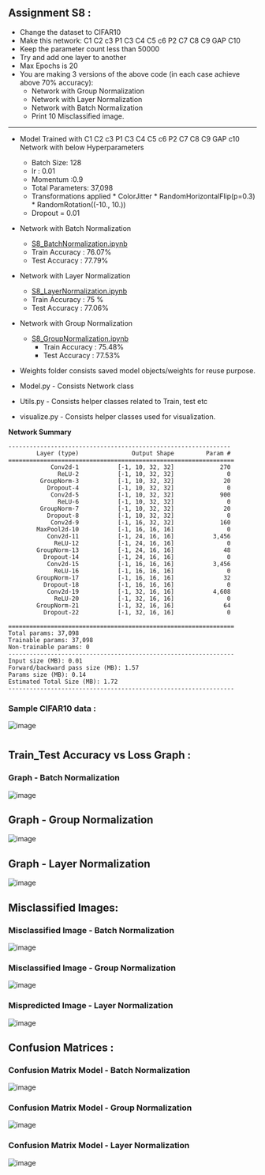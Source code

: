## Assignment S8 : 

* Change the dataset to CIFAR10
* Make this network:
C1 C2 c3 P1 C3 C4 C5 c6 P2 C7 C8 C9 GAP C10
* Keep the parameter count less than 50000
* Try and add one layer to another
* Max Epochs is 20
* You are making 3 versions of the above code (in each case achieve above 70% accuracy):
  * Network with Group Normalization
  * Network with Layer Normalization
  * Network with Batch Normalization
  * Print 10 Misclassified image.

**********************************************************************
* Model Trained with C1 C2 c3 P1 C3 C4 C5 c6 P2 C7 C8 C9 GAP c10 Network with below Hyperparameters
	* Batch Size: 128
	* lr : 0.01
	* Momentum :0.9
	* Total Parameters: 37,098
	* Transformations applied
    		* ColorJitter
    		* RandomHorizontalFlip(p=0.3)
    		* RandomRotation((-10., 10.))
	* Dropout = 0.01


* Network with Batch Normalization
  
	- [S8_BatchNormalization.ipynb](S8_BatchNormalization.ipynb)
	- Train Accuracy : 76.07%
	- Test Accuracy : 77.79%


* Network with Layer Normalization
   	- [S8_LayerNormalization.ipynb](S8_LayerNormalization.ipynb)
   	- Train Accuracy : 75 %
   	- Test Accuracy :  77.06%
   	  
 * Network with Group Normalization
   	- [S8_GroupNormalization.ipynb](S8_GroupNormalization.ipynb)
    	- Train Accuracy : 75.48%
    	- Test Accuracy : 77.53%
    
	
* Weights folder consists saved model objects/weights for reuse purpose.
* Model.py - Consists Network class
* Utils.py - Consists helper classes related to Train, test etc
* visualize.py - Consists helper classes used for visualization.

   
**Network Summary**

```
---------------------------------------------------------------
        Layer (type)               Output Shape         Param #
================================================================
            Conv2d-1           [-1, 10, 32, 32]             270
              ReLU-2           [-1, 10, 32, 32]               0
         GroupNorm-3           [-1, 10, 32, 32]              20
           Dropout-4           [-1, 10, 32, 32]               0
            Conv2d-5           [-1, 10, 32, 32]             900
              ReLU-6           [-1, 10, 32, 32]               0
         GroupNorm-7           [-1, 10, 32, 32]              20
           Dropout-8           [-1, 10, 32, 32]               0
            Conv2d-9           [-1, 16, 32, 32]             160
        MaxPool2d-10           [-1, 16, 16, 16]               0
           Conv2d-11           [-1, 24, 16, 16]           3,456
             ReLU-12           [-1, 24, 16, 16]               0
        GroupNorm-13           [-1, 24, 16, 16]              48
          Dropout-14           [-1, 24, 16, 16]               0
           Conv2d-15           [-1, 16, 16, 16]           3,456
             ReLU-16           [-1, 16, 16, 16]               0
        GroupNorm-17           [-1, 16, 16, 16]              32
          Dropout-18           [-1, 16, 16, 16]               0
           Conv2d-19           [-1, 32, 16, 16]           4,608
             ReLU-20           [-1, 32, 16, 16]               0
        GroupNorm-21           [-1, 32, 16, 16]              64
          Dropout-22           [-1, 32, 16, 16]               0

================================================================
Total params: 37,098
Trainable params: 37,098
Non-trainable params: 0
----------------------------------------------------------------
Input size (MB): 0.01
Forward/backward pass size (MB): 1.57
Params size (MB): 0.14
Estimated Total Size (MB): 1.72
----------------------------------------------------------------
```

### Sample CIFAR10 data : 

![image](images/Sample_CIFAR10.png)


# 


## Train_Test Accuracy vs Loss Graph : 



### Graph - Batch Normalization 
![image](images/BN_Graph.png)


## Graph - Group Normalization 
![image](images/GN_Graph.png)

## Graph - Layer Normalization 

![image](images/LN_Graph.png)

## Misclassified Images:

### Misclassified Image - Batch Normalization 
![image](images/BN_Missclassification.png)
### Misclassified Image - Group Normalization 
![image](images/GN_Misclassification.png)
### Mispredicted Image - Layer Normalization 
![image](images/LN_Missclassification.png)


## Confusion Matrices :

### Confusion Matrix Model - Batch Normalization 
![image](images/BN_CM.png)
### Confusion Matrix Model - Group Normalization 
![image](images/GN_CM.png)
### Confusion Matrix Model - Layer Normalization 
![image](images/LN_CM.png)


